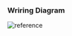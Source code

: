 
### Wriring Diagram
![reference](https://howtomechatronics.com/wp-content/uploads/2017/08/Arduino-Robot-Car-Control-using-L298N-Driver-Circuit-Schematic.png)

